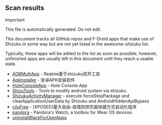 ## Scan results
> [!IMPORTANT]
> This file is automatically generated. Do not edit.

This document tracks all GitHub repos and F-Droid apps that make use of Shizuku in some way but are not yet listed in the awesome-shizuku list.

Typically, these apps will be added to the list as soon as possible; however, unfinished apps are usually left in this document until they reach a usable state.

 * [ADBMultiApp](https://github.com/Mobsama/ADBMultiApp) - Realme基于shizuku双开工具
 * [ApkInstaller](https://github.com/Tokyonth/ApkInstaller) - 安卓APK安装软件
 * [HoleConsoleApp](https://github.com/zmide/HoleConsoleApp) - Hole Console App
 * [ShizuTools](https://github.com/legendsayantan/ShizuTools) - Tools to modify android system via shizuku.
 * [ShizukuActivityManager](https://github.com/kzaemrio/ShizukuActivityManager) - execute forceStopPackage and clearApplicationUserData by Shizuku and AndroidHiddenApiBypass
 * [cjluFree](https://github.com/zxy19/cjluFree) - [XPOSED]量大自由-疫情防控页面快捷方式自动化程序
 * [pandora](https://github.com/maisymoe/pandora) - Pandora's Watch, a toolbox for Wear OS devices.
 * [uninstallBlackForUserApps](https://github.com/sbmatch/uninstallBlackForUserApps)

